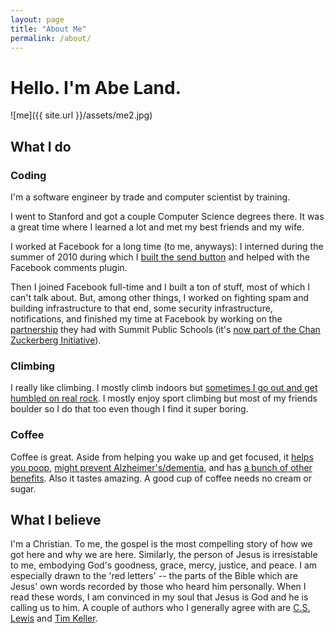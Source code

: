 ```yaml
---
layout: page
title: "About Me"
permalink: /about/
---
```


# Hello. I'm Abe Land.

![me]({{ site.url }}/assets/me2.jpg)

## What I do

### Coding

I'm a software engineer by trade and computer scientist by training.

I went to Stanford and got a couple Computer Science degrees there. It was a great time where I learned a lot and met my best friends and my wife.

I worked at Facebook for a long time (to me, anyways): I interned during the summer of 2010 during which I [built the send button](https://www.facebook.com/notes/facebook-engineering/building-the-send-button/10150165494748920/) and helped with the Facebook comments plugin.

Then I joined Facebook full-time and I built a ton of stuff, most of which I can't talk about. But, among other things, I worked on fighting spam and building infrastructure to that end, some security infrastructure, notifications, and finished my time at Facebook by working on the [partnership](https://newsroom.fb.com/news/2015/09/introducing-facebook-and-summits-k-12-education-project/) they had with Summit Public Schools (it's [now part of the Chan Zuckerberg Initiative](https://www.facebook.com/summitpersonalizedlearning/posts/1874297772785076)).

### Climbing

I really like climbing. I mostly climb indoors but [sometimes I go out and get humbled on real rock](https://www.mountainproject.com/u/abe-land//112504014?action=ticks&). I mostly enjoy sport climbing but most of my friends boulder so I do that too even though I find it super boring.

### Coffee

Coffee is great. Aside from helping you wake up and get focused, it [helps you poop](https://www.washingtonpost.com/news/speaking-of-science/wp/2015/08/10/why-does-coffee-make-you-poop/), [might prevent Alzheimer's/dementia](https://www.ncbi.nlm.nih.gov/pubmed/20182054), and has [a bunch of other benefits](http://www.mayoclinic.org/healthy-lifestyle/nutrition-and-healthy-eating/expert-answers/coffee-and-health/faq-20058339). Also it tastes amazing. A good cup of coffee needs no cream or sugar.

## What I believe

I'm a Christian. To me, the gospel is the most compelling story of how we got here and why we are here. Similarly, the person of Jesus is irresistable to me, embodying God's goodness, grace, mercy, justice, and peace. I am especially drawn to the 'red letters' -- the parts of the Bible which are Jesus' own words recorded by those who heard him personally. When I read these words, I am convinced in my soul that Jesus is God and he is calling us to him. A couple of authors who I generally agree with are [C.S. Lewis](https://en.wikipedia.org/wiki/C._S._Lewis) and [Tim Keller](https://en.wikipedia.org/wiki/Tim_Keller_(pastor)).
